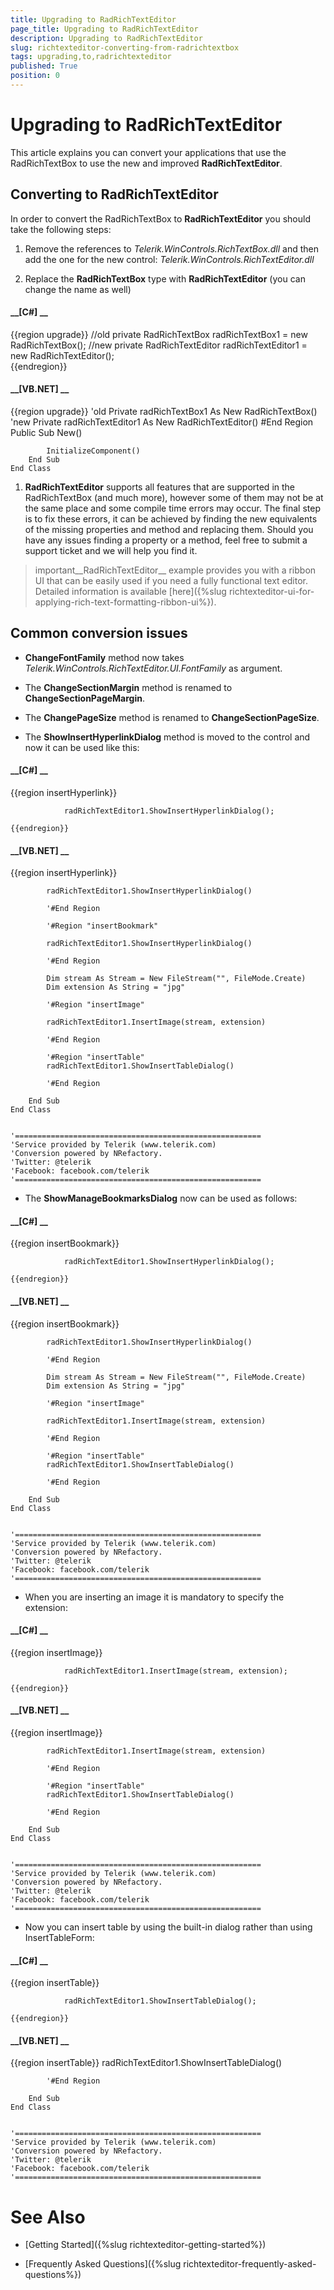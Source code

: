 ```yaml
---
title: Upgrading to RadRichTextEditor
page_title: Upgrading to RadRichTextEditor
description: Upgrading to RadRichTextEditor
slug: richtexteditor-converting-from-radrichtextbox
tags: upgrading,to,radrichtexteditor
published: True
position: 0
---
```


# Upgrading to RadRichTextEditor



This article explains you can convert your applications that use the RadRichTextBox to use the new and improved __RadRichTextEditor__.
      

## Converting to RadRichTextEditor

In order to convert the RadRichTextBox to __RadRichTextEditor__ you should take the following steps:     
        

1. Remove the references to *Telerik.WinControls.RichTextBox.dll* and then add the one for the new control: 
            *Telerik.WinControls.RichTextEditor.dll*

1. Replace the __RadRichTextBox__ type with __RadRichTextEditor__ (you can change the name as well)
            

#### __[C#] __

{{region upgrade}}
	        //old
	        private RadRichTextBox radRichTextBox1 = new RadRichTextBox();
	        //new
	        private RadRichTextEditor radRichTextEditor1 = new RadRichTextEditor();      
	{{endregion}}



#### __[VB.NET] __

{{region upgrade}}
	    'old
	    Private radRichTextBox1 As New RadRichTextBox()
	    'new
	    Private radRichTextEditor1 As New RadRichTextEditor()
	#End Region
	    Public Sub New()
	
	        InitializeComponent()
	    End Sub
	End Class



1. __RadRichTextEditor__ supports all features that are supported in the RadRichTextBox (and much more), however some of them 
              may not be at the same place and some compile time errors may occur. The final step is to fix these errors, it can be achieved by 
              finding the new equivalents of the missing properties and method and replacing them. Should you have any issues finding a property
            or a method, feel free to submit a support ticket and we will help you find it.

>important__RadRichTextEditor__ example provides you with a ribbon UI that can be easily used if you need 
            a fully functional text editor.  Detailed information is available [here]({%slug richtexteditor-ui-for-applying-rich-text-formatting-ribbon-ui%}).
        

## Common conversion issues

* __ChangeFontFamily__ method now takes *Telerik.WinControls.RichTextEditor.UI.FontFamily* as argument.

* The __ChangeSectionMargin__ method is renamed to __ChangeSectionPageMargin__.
            

* The __ChangePageSize__ method is renamed to __ChangeSectionPageSize__.
            

* The __ShowInsertHyperlinkDialog__ method is moved to the control and now it can be used like this:
            

#### __[C#] __

{{region insertHyperlink}}
	            
	            radRichTextEditor1.ShowInsertHyperlinkDialog();
	
	{{endregion}}



#### __[VB.NET] __

{{region insertHyperlink}}
	
	        radRichTextEditor1.ShowInsertHyperlinkDialog()
	
	        '#End Region
	
	        '#Region "insertBookmark"
	
	        radRichTextEditor1.ShowInsertHyperlinkDialog()
	
	        '#End Region
	
	        Dim stream As Stream = New FileStream("", FileMode.Create)
	        Dim extension As String = "jpg"
	
	        '#Region "insertImage"
	
	        radRichTextEditor1.InsertImage(stream, extension)
	
	        '#End Region
	
	        '#Region "insertTable"
	        radRichTextEditor1.ShowInsertTableDialog()
	
	        '#End Region
	
	    End Sub
	End Class
	
	
	'=======================================================
	'Service provided by Telerik (www.telerik.com)
	'Conversion powered by NRefactory.
	'Twitter: @telerik
	'Facebook: facebook.com/telerik
	'=======================================================
	



* The __ShowManageBookmarksDialog__ now can be used as follows:           
           

#### __[C#] __

{{region insertBookmark}}
	            
	            radRichTextEditor1.ShowInsertHyperlinkDialog();
	    
	{{endregion}}



#### __[VB.NET] __

{{region insertBookmark}}
	
	        radRichTextEditor1.ShowInsertHyperlinkDialog()
	
	        '#End Region
	
	        Dim stream As Stream = New FileStream("", FileMode.Create)
	        Dim extension As String = "jpg"
	
	        '#Region "insertImage"
	
	        radRichTextEditor1.InsertImage(stream, extension)
	
	        '#End Region
	
	        '#Region "insertTable"
	        radRichTextEditor1.ShowInsertTableDialog()
	
	        '#End Region
	
	    End Sub
	End Class
	
	
	'=======================================================
	'Service provided by Telerik (www.telerik.com)
	'Conversion powered by NRefactory.
	'Twitter: @telerik
	'Facebook: facebook.com/telerik
	'=======================================================
	



* When you are inserting an image it is mandatory to specify the extension:

#### __[C#] __

{{region insertImage}}
	            
	            radRichTextEditor1.InsertImage(stream, extension);
	    
	{{endregion}}



#### __[VB.NET] __

{{region insertImage}}
	
	        radRichTextEditor1.InsertImage(stream, extension)
	
	        '#End Region
	
	        '#Region "insertTable"
	        radRichTextEditor1.ShowInsertTableDialog()
	
	        '#End Region
	
	    End Sub
	End Class
	
	
	'=======================================================
	'Service provided by Telerik (www.telerik.com)
	'Conversion powered by NRefactory.
	'Twitter: @telerik
	'Facebook: facebook.com/telerik
	'=======================================================
	



* Now you can insert table by using the built-in dialog rather than using InsertTableForm:

#### __[C#] __

{{region insertTable}}
	            
	            radRichTextEditor1.ShowInsertTableDialog();
	            
	{{endregion}}



#### __[VB.NET] __

{{region insertTable}}
	        radRichTextEditor1.ShowInsertTableDialog()
	
	        '#End Region
	
	    End Sub
	End Class
	
	
	'=======================================================
	'Service provided by Telerik (www.telerik.com)
	'Conversion powered by NRefactory.
	'Twitter: @telerik
	'Facebook: facebook.com/telerik
	'=======================================================
	



# See Also

 * [Getting Started]({%slug richtexteditor-getting-started%})

 * [Frequently Asked Questions]({%slug richtexteditor-frequently-asked-questions%})
